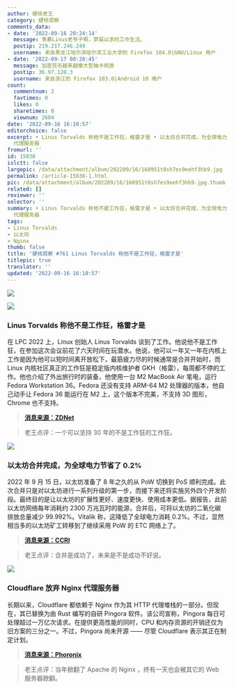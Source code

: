 ```yaml
---
author: 硬核老王
category: 硬核观察
comments_data:
- date: '2022-09-16 20:24:14'
  message: 羡慕Linus老爷子啊，梦寐以求的工作生活。
  postip: 219.217.246.249
  username: 来自黑龙江哈尔滨哈尔滨工业大学的 Firefox 104.0|GNU/Linux 用户
- date: '2022-09-17 00:20:45'
  message: 加密货币越来越像大型抽卡网游
  postip: 36.97.120.3
  username: 来自浙江的 Firefox 103.0|Android 10 用户
count:
  commentnum: 2
  favtimes: 0
  likes: 0
  sharetimes: 0
  viewnum: 2604
date: '2022-09-16 16:10:57'
editorchoice: false
excerpt: • Linus Torvalds 称他不是工作狂，格雷才是 • 以太坊合并完成，为全球电力节省了 0.2% • Cloudflare 放弃 Nginx
  代理服务器
fromurl: ''
id: 15038
islctt: false
largepic: /data/attachment/album/202209/16/160951t8sh7es9eehf3hb9.jpg
permalink: /article-15038-1.html
pic: /data/attachment/album/202209/16/160951t8sh7es9eehf3hb9.jpg.thumb.jpg
related: []
reviewer: ''
selector: ''
summary: • Linus Torvalds 称他不是工作狂，格雷才是 • 以太坊合并完成，为全球电力节省了 0.2% • Cloudflare 放弃 Nginx
  代理服务器
tags:
- Linus Torvalds
- 以太坊
- Nginx
thumb: false
title: '硬核观察 #761 Linus Torvalds 称他不是工作狂，格雷才是'
titlepic: true
translator: ''
updated: '2022-09-16 16:10:57'
---
```


![](/data/attachment/album/202209/16/160951t8sh7es9eehf3hb9.jpg)


![](/data/attachment/album/202209/16/160959cuwb9ni9r9lszzn9.jpg)


### Linus Torvalds 称他不是工作狂，格雷才是


在 LPC 2022 上，Linux 创始人 Linus Torvalds 谈到了工作。他说他不是工作狂，在参加这次会议前花了六天时间在玩潜水。他说，他可以一年又一年在内核上工作是因为他可以短时间离开放松下，最筋疲力尽的时候通常是合并开始时，而 Linux 内核社区真正的工作狂是稳定版内核维护者 GKH（格雷），每周都不停的工作。他也介绍了外出旅行时的装备，他使用一台 M2 MacBook Air 笔电，运行 Fedora Workstation 36。Fedora 还没有支持 ARM-64 M2 处理器的版本，他自己动手让 Fedora 36 能运行在 M2 上，这个版本不完美，不支持 3D 图形，Chrome 也不支持。



> 
> **[消息来源：ZDNet](https://www.zdnet.com/article/linus-torvalds-talks-rust-on-linux-his-work-schedule-and-life-with-his-m2-macbook-air/)**
> 
> 
> 



> 
> 老王点评：一个可以坚持 30 年的不是工作狂的工作狂。
> 
> 
> 


![](/data/attachment/album/202209/16/161017jq7bpbqqb7r1t77v.jpg)


### 以太坊合并完成，为全球电力节省了 0.2%


2022 年 9 月 15 日，以太坊准备了 8 年之久的从 PoW 切换到 PoS 顺利完成。此次合并只是对以太坊进行一系列升级的第一步，而接下来还将实施另外四个开发阶段。最终目的是让以太坊的扩展性更好、速度更快、使用成本更低。据报告，此前以太坊网络每年消耗约 2300 万兆瓦时的能源，合并后，可将以太坊的二氧化碳排放总量减少 99.992%。Vitalik 称，这降低了全球电力消耗 0.2%。不过，显然相当多的以太坊矿工转移到了继续采用 PoW 的 ETC 网络上了。



> 
> **[消息来源：CCRI](https://carbon-ratings.com/eth-report-2022)**
> 
> 
> 



> 
> 老王点评：合并是成功了，未来是不是成功不好说。
> 
> 
> 


![](/data/attachment/album/202209/16/161033t108i8t08tcmfikl.jpg)


### Cloudflare 放弃 Nginx 代理服务器


长期以来，Cloudflare 都依赖于 Nginx 作为其 HTTP 代理堆栈的一部分。但现在，其已替换为由 Rust 编写的自研 Pingora 软件。该公司宣称，Pingora 每日可处理超过一万亿次请求。在提供更高性能的同时，CPU 和内存资源的开销还仅为旧方案的三分之一。不过，Pingora 尚未开源 —— 尽管 Cloudflare 表示其正在制定计划。



> 
> **[消息来源：Phoronix](https://www.phoronix.com/news/CloudFlare-Pingora-No-Nginx)**
> 
> 
> 



> 
> 老王点评：当年掀翻了 Apache 的 Nginx ，终有一天也会被其它的 Web 服务器掀翻。
> 
> 
>